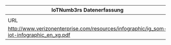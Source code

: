 |IoTNumb3rs Datenerfassung|||||||||||
| ---- | ---- | ---- | ---- | ---- | ---- | ---- | ---- | ---- | ---- | ---- |
||||||||||||
|URL|home_url|filename|device_class|device_count|market_class|market_volume|prognosis_year|publication_year|authorship_class|Dropbox folder|
|http://www.verizonenterprise.com/resources/infographic/ig_som-iot-infographic_en_xg.pdf|http://www.abouttheinternetofthings.com/iot-features/10-of-best-iot-infographics/|file6_ig_som-iot-infographic_en_xg.pdf||||||||MariaMarg/20190113-1500|
